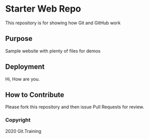 # Starter Web Repo

This repository is for showing how Git and GitHub work

## Purpose

Sample website with plenty of files for demos

## Deployment

Hi, How are you.

## How to Contribute

Please fork this repository and then issue Pull Requests for review.

### Copyright

2020 Git.Training
